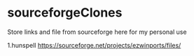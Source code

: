 # sourceforgeClones
Store links and file from sourceforge here for my personal use

1.hunspell 
https://sourceforge.net/projects/ezwinports/files/ 
